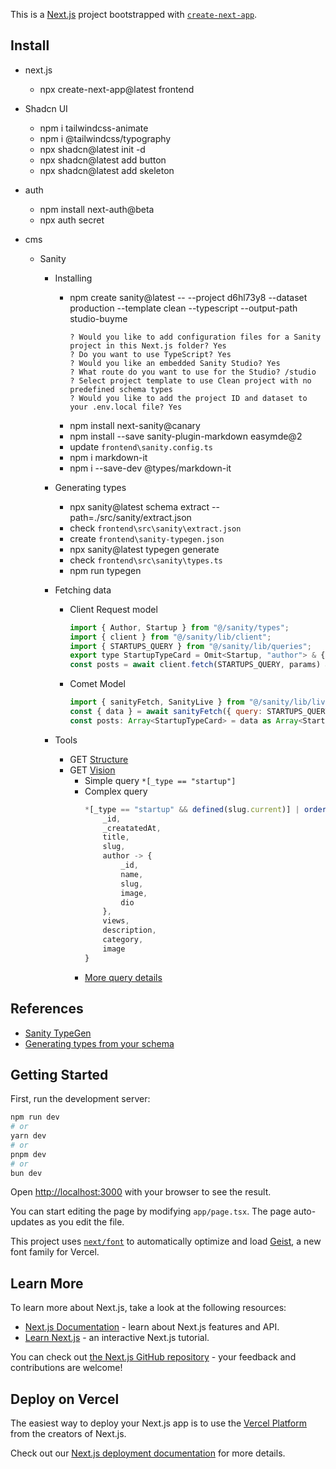 This is a [Next.js](https://nextjs.org) project bootstrapped with [`create-next-app`](https://nextjs.org/docs/app/api-reference/cli/create-next-app).

## Install 
- next.js
    - npx create-next-app@latest frontend
- Shadcn UI
    - npm i tailwindcss-animate
    - npm i @tailwindcss/typography
    - npx shadcn@latest init -d
    - npx shadcn@latest add button
    - npx shadcn@latest add skeleton

- auth
    - npm install next-auth@beta
    - npx auth secret
- cms
    - Sanity
        - Installing 
            - npm create sanity@latest -- --project d6hl73y8 --dataset production --template clean --typescript --output-path studio-buyme
                ```shell
                ? Would you like to add configuration files for a Sanity project in this Next.js folder? Yes
                ? Do you want to use TypeScript? Yes
                ? Would you like an embedded Sanity Studio? Yes
                ? What route do you want to use for the Studio? /studio
                ? Select project template to use Clean project with no predefined schema types
                ? Would you like to add the project ID and dataset to your .env.local file? Yes
                ```
            - npm install next-sanity@canary
            - npm install --save sanity-plugin-markdown easymde@2
            - update `frontend\sanity.config.ts`
            - npm i markdown-it
            - npm i --save-dev @types/markdown-it
        - Generating types 
            - npx sanity@latest schema extract --path=./src/sanity/extract.json
            - check `frontend\src\sanity\extract.json`
            - create `frontend\sanity-typegen.json`
            - npx sanity@latest typegen generate
            - check `frontend\src\sanity\types.ts`
            - npm run typegen
        - Fetching data 
            - Client Request model 
                ```js
                import { Author, Startup } from "@/sanity/types";
                import { client } from "@/sanity/lib/client";
                import { STARTUPS_QUERY } from "@/sanity/lib/queries";
                export type StartupTypeCard = Omit<Startup, "author"> & { author?: Author };
                const posts = await client.fetch(STARTUPS_QUERY, params) as Array<StartupTypeCard>;
                ```
            - Comet Model
                ```js
                import { sanityFetch, SanityLive } from "@/sanity/lib/live";
                const { data } = await sanityFetch({ query: STARTUPS_QUERY, params });
                const posts: Array<StartupTypeCard> = data as Array<StartupTypeCard>;
                ```

        - Tools 
            - GET [Structure](http://localhost:3000/studio/structure)
            - GET [Vision](http://localhost:3000/studio/vision)
                - Simple query
                    `*[_type == "startup"]`
                - Complex query
                    ```js
                    *[_type == "startup" && defined(slug.current)] | order(_createdAt desc){
                        _id, 
                        _creatatedAt,
                        title, 
                        slug, 
                        author -> {
                            _id,
                            name,
                            slug,
                            image, 
                            dio
                        },
                        views,
                        description,
                        category,
                        image
                    } 
                    ```
                - [More query details](./src/sanity/lib/queries.ts)


## References 
- [Sanity TypeGen](https://www.sanity.io/docs/sanity-typegen)
- [Generating types from your schema](https://www.sanity.io/learn/course/typescripted-content/generating-types-from-your-schema)

## Getting Started

First, run the development server:

```bash
npm run dev
# or
yarn dev
# or
pnpm dev
# or
bun dev
```

Open [http://localhost:3000](http://localhost:3000) with your browser to see the result.

You can start editing the page by modifying `app/page.tsx`. The page auto-updates as you edit the file.

This project uses [`next/font`](https://nextjs.org/docs/app/building-your-application/optimizing/fonts) to automatically optimize and load [Geist](https://vercel.com/font), a new font family for Vercel.

## Learn More

To learn more about Next.js, take a look at the following resources:

- [Next.js Documentation](https://nextjs.org/docs) - learn about Next.js features and API.
- [Learn Next.js](https://nextjs.org/learn) - an interactive Next.js tutorial.

You can check out [the Next.js GitHub repository](https://github.com/vercel/next.js) - your feedback and contributions are welcome!

## Deploy on Vercel

The easiest way to deploy your Next.js app is to use the [Vercel Platform](https://vercel.com/new?utm_medium=default-template&filter=next.js&utm_source=create-next-app&utm_campaign=create-next-app-readme) from the creators of Next.js.

Check out our [Next.js deployment documentation](https://nextjs.org/docs/app/building-your-application/deploying) for more details.
